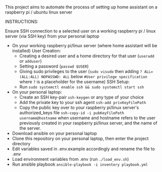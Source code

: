 This project aims to automate the process of setting up home assistant on a raspberry pi / ubuntu linux server

INSTRUCTIONS:

Ensure SSH connection to a selected user on a working raspberry pi / linux server (via SSH key) from your personal laptop
- On your working raspberry pi/linux server (where home assistant will be installed)
    User Creation:
    - Creating a desired user and a home directory for that user (`useradd` or `adduser`)
    - Setting a password (`passwd $USER`)
    - Giving sudo privileges to the user (`sudo visudo` then adding `? ALL=(ALL:ALL) NOPASSWD: ALL` below `#User privilege specification` where `?` is a placeholder for the username)
    SSH Setup:
    - Run `sudo systemctl enable ssh && sudo systemctl start ssh`
- On your personal laptop:
    - Create an SSH key-pair `ssh-keygen` or any type of your choice
    - Add the private key to your ssh agent `ssh-add privKeyFilePath`
    - Copy the public key over to your raspberry pi/linux server's authorized_keys file `ssh-copy-id -i pubKeyFilePath username@hostname` when username and hostname refers to the user previously created in your raspberry pi/linux server, and the name of the server.
- Download ansible on your personal laptop
- Clone this repository on your personal laptop, then enter the project directory
- Edit variables saved in .env.example accordingly and rename the file to .env
- Load environment variables from .env (run `./load_env.sh`)
- Run ansible playbook `ansible-playbook -i inventory playbook.yml` 